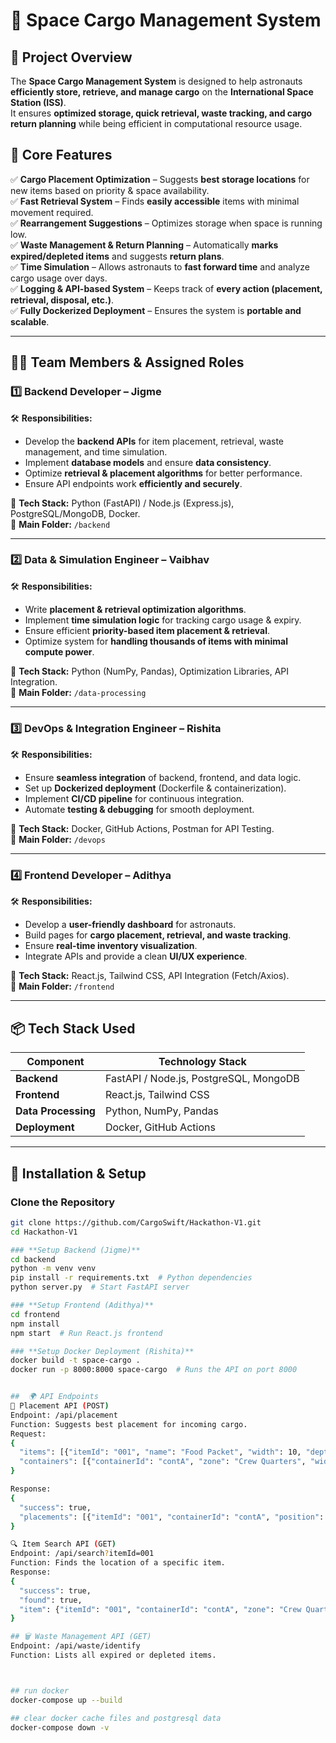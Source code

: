 # 🚀 Space Cargo Management System  

## 📌 Project Overview  
The **Space Cargo Management System** is designed to help astronauts **efficiently store, retrieve, and manage cargo** on the **International Space Station (ISS)**.  
It ensures **optimized storage, quick retrieval, waste tracking, and cargo return planning** while being efficient in computational resource usage.  

## 🎯 Core Features  
✅ **Cargo Placement Optimization** – Suggests **best storage locations** for new items based on priority & space availability.  
✅ **Fast Retrieval System** – Finds **easily accessible** items with minimal movement required.  
✅ **Rearrangement Suggestions** – Optimizes storage when space is running low.  
✅ **Waste Management & Return Planning** – Automatically **marks expired/depleted items** and suggests **return plans**.  
✅ **Time Simulation** – Allows astronauts to **fast forward time** and analyze cargo usage over days.  
✅ **Logging & API-based System** – Keeps track of **every action (placement, retrieval, disposal, etc.)**.  
✅ **Fully Dockerized Deployment** – Ensures the system is **portable and scalable**.  

---

## 👨‍💻 Team Members & Assigned Roles  

### **1️⃣ Backend Developer – Jigme**  
🛠️ **Responsibilities:**  
- Develop the **backend APIs** for item placement, retrieval, waste management, and time simulation.  
- Implement **database models** and ensure **data consistency**.  
- Optimize **retrieval & placement algorithms** for better performance.  
- Ensure API endpoints work **efficiently and securely**.  

🚀 **Tech Stack:** Python (FastAPI) / Node.js (Express.js), PostgreSQL/MongoDB, Docker.  
📂 **Main Folder:** `/backend`  

---

### **2️⃣ Data & Simulation Engineer – Vaibhav**  
🛠️ **Responsibilities:**  
- Write **placement & retrieval optimization algorithms**.  
- Implement **time simulation logic** for tracking cargo usage & expiry.  
- Ensure efficient **priority-based item placement & retrieval**.  
- Optimize system for **handling thousands of items with minimal compute power**.  

🚀 **Tech Stack:** Python (NumPy, Pandas), Optimization Libraries, API Integration.  
📂 **Main Folder:** `/data-processing`  

---

### **3️⃣ DevOps & Integration Engineer – Rishita**  
🛠️ **Responsibilities:**  
- Ensure **seamless integration** of backend, frontend, and data logic.  
- Set up **Dockerized deployment** (Dockerfile & containerization).  
- Implement **CI/CD pipeline** for continuous integration.  
- Automate **testing & debugging** for smooth deployment.  

🚀 **Tech Stack:** Docker, GitHub Actions, Postman for API Testing.  
📂 **Main Folder:** `/devops`  

---

### **4️⃣ Frontend Developer – Adithya**  
🛠️ **Responsibilities:**  
- Develop a **user-friendly dashboard** for astronauts.  
- Build pages for **cargo placement, retrieval, and waste tracking**.  
- Ensure **real-time inventory visualization**.  
- Integrate APIs and provide a clean **UI/UX experience**.  

🚀 **Tech Stack:** React.js, Tailwind CSS, API Integration (Fetch/Axios).  
📂 **Main Folder:** `/frontend`  

---

## 📦 Tech Stack Used  
| Component    | Technology Stack         |
|-------------|--------------------------|
| **Backend**  | FastAPI / Node.js, PostgreSQL, MongoDB |
| **Frontend** | React.js, Tailwind CSS   |
| **Data Processing** | Python, NumPy, Pandas |
| **Deployment** | Docker, GitHub Actions |

---

## 🔧 Installation & Setup  

### **Clone the Repository**
```bash
git clone https://github.com/CargoSwift/Hackathon-V1.git
cd Hackathon-V1

### **Setup Backend (Jigme)**
cd backend
python -m venv venv
pip install -r requirements.txt  # Python dependencies
python server.py  # Start FastAPI server

### **Setup Frontend (Adithya)**
cd frontend
npm install
npm start  # Run React.js frontend

### **Setup Docker Deployment (Rishita)**
docker build -t space-cargo .
docker run -p 8000:8000 space-cargo  # Runs the API on port 8000


##  🌍 API Endpoints
🚀 Placement API (POST)
Endpoint: /api/placement
Function: Suggests best placement for incoming cargo.
Request:
{
  "items": [{"itemId": "001", "name": "Food Packet", "width": 10, "depth": 10, "height": 20, "priority": 80}],
  "containers": [{"containerId": "contA", "zone": "Crew Quarters", "width": 100, "depth": 85, "height": 200}]
}

Response:
{
  "success": true,
  "placements": [{"itemId": "001", "containerId": "contA", "position": {"startCoordinates": {"width": 0, "depth": 0, "height": 0}}}]
}

🔍 Item Search API (GET)
Endpoint: /api/search?itemId=001
Function: Finds the location of a specific item.
Response:
{
  "success": true,
  "found": true,
  "item": {"itemId": "001", "containerId": "contA", "zone": "Crew Quarters"}
}

## 🗑️ Waste Management API (GET)
Endpoint: /api/waste/identify
Function: Lists all expired or depleted items.



## run docker
docker-compose up --build

## clear docker cache files and postgresql data
docker-compose down -v 
